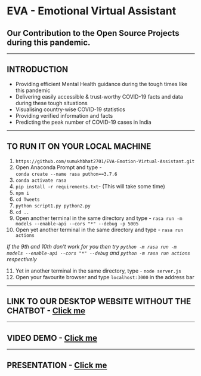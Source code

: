 # EVA - Emotional Virtual Assistant
## Our Contribution to the Open Source Projects during this pandemic.

<hr>

## INTRODUCTION
<ul>
  <li>Providing efficient Mental Health guidance during the tough times like this pandemic</li>
  <li>Delivering easily accessible & trust-worthy COVID-19 facts and data during these tough situations</li>
  <li>Visualising country-wise COVID-19 statistics</li>
  <li>Providing verified information and facts</li>
  <li>Predicting the peak number of COVID-19 cases in India</li>
</ul>

<hr>

## TO RUN IT ON YOUR LOCAL MACHINE
 1. `https://github.com/sumukhbhat2701/EVA-Emotion-Virtual-Assistant.git`
 2. Open Anaconda Prompt and type - <br> `conda create --name rasa puthon==3.7.6`
 3. `conda activate rasa`
 4. `pip install -r requirements.txt`- (This will take some time)
 5. `npm i`
 6. `cd Tweets`
 7. `python script1.py python2.py`
 8. `cd ..`
 9.  Open another terminal in the same directory and type - `rasa run -m models --enable-api --cors "*" --debug -p 5005`
 10. Open yet another terminal in the same directory and type - `rasa run actions`
 
 <em>If the 9th and 10th don't work for you then try `python -m rasa run -m models --enable-api --cors "*" --debug` and `python -m rasa run actions` respectively</em>
 
 11. Yet in another terminal in the same directory, type - `node server.js`
 12. Open your favourite browser and type `localhost:3000` in the address bar
 
 <hr>
 
 ## LINK TO OUR DESKTOP WEBSITE WITHOUT THE CHATBOT - <a href="https://emotional-virtual-assistant.herokuapp.com/">Click me</a>
 
 <hr>
 
 ## VIDEO DEMO - <a href="https://drive.google.com/file/d/1kfu03ZltVwteUjAeg51WfLUgZINU8NYo/view?usp=drivesdk">Click me</a>
 
 <hr>
 
 ## PRESENTATION - <a href="https://docs.google.com/presentation/d/15wAvgoeWeZ8Rc6LqggABLYP5GEJMLGhNgT8lqFtBtjM/edit#slide=id.p1">Click me</a>


